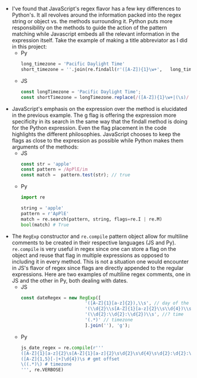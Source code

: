 + I've found that JavaScript's regex flavor has a few key differences to Python's. It all revolves around the information packed into the regex string or object vs. the methods surrounding it. Python puts more responsibility on the methods to guide the action of the pattern matching while Javascript embeds all the relevant information in the expression itself. Take the example of making a title abbreviator as I did in this project:
    + Py
        ```python
        long_timezone = 'Pacific Daylight Time'
        short_timezone = ''.join(re.findall(r'([A-Z]){1}\w+',   long_timezone)) # PDT
        ```
    + JS
        ```javascript
        const longTimezone = 'Pacific Daylight Time';
        const shortTimezone = longTimezone.replace(/([A-Z]){1}\w+|(\s)/ g, '$1'); // PDT
        ```
+ JavaScript's emphasis on the expression over the method is elucidated in the previous example. The g flag is offering the expression more specificity in its search in the same way that the findall method is doing for the Python expression. Even the flag placement in the code highlights the different philosophies. JavaScript chooses to keep the flags as close to the expression as possible while Python makes them arguments of the methods:
    + JS
        ```javascript
        const str = 'apple'
        const pattern = /ApPlE/im
        const match =  pattern.test(str); // true
        ```
    + Py
        ```python
        import re

        string = 'apple'
        pattern = r'ApPlE'
        match = re.search(pattern, string, flags=re.I | re.M)
        bool(match) # True
        ```
+ The `RegExp` constructor and `re.compile` pattern object allow for multiline comments to be created in their respective languages (JS and Py). `re.compile` is very useful in regex since one can store a flag on the object and reuse that flag in multiple expressions as opposed to including it in every method. This is not a situation one would encounter in JS's flavor of regex since flags are directly appended to the regular expressions. Here are two examples of multiline regex comments, one in JS and the other in Py, both dealing with dates.
    + JS
        ```javascript
        const dateRegex = new RegExp([
                                '([A-Z]{1}[a-z]{2}),\\s', // day of the week
                                '(\\d{2}\\s[A-Z]{1}[a-z]{2}\\s\\d{4})\\s', // day, month, and year
                                '(\\d{2}:\\d{2}:\\d{2})\\s', //? time
                                '(.*)' // timezone
                                ].join(''), 'g');
        ```
    + Py
        ```python
        js_date_regex = re.compile(r'''
        ([A-Z]{1}[a-z]{2}\s[A-Z]{1}[a-z]{2}\s\d{2}\s\d{4}\s\d{2}:\d{2}:\d{2})\s # date and time
        ([A-Z]{1,5}[-|+]\d{4})\s # gmt offset
        \((.*)\) # timezone
        ''', re.VERBOSE)
        ```
